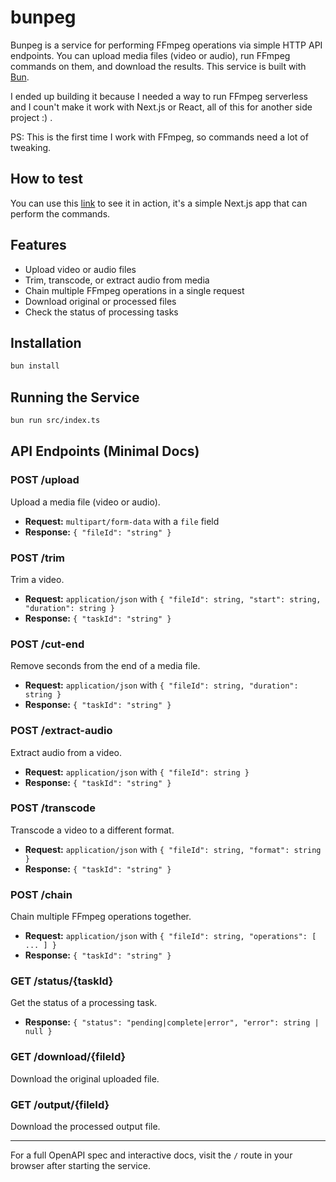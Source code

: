 # bunpeg

Bunpeg is a service for performing FFmpeg operations via simple HTTP API endpoints. You can upload media files (video or audio), run FFmpeg commands on them, and download the results. This service is built with [Bun](https://bun.sh).

I ended up building it because I needed a way to run FFmpeg serverless and I coun't make it work with Next.js or React, all of this for another side project :) .

PS: This is the first time I work with FFmpeg, so commands need a lot of tweaking.

## How to test
You can use this [link](bunpeg.io) to see it in action, it's a simple Next.js app that can perform the commands.

## Features
- Upload video or audio files
- Trim, transcode, or extract audio from media
- Chain multiple FFmpeg operations in a single request
- Download original or processed files
- Check the status of processing tasks

## Installation

```bash
bun install
```

## Running the Service

```bash
bun run src/index.ts
```

## API Endpoints (Minimal Docs)

### POST /upload
Upload a media file (video or audio).
- **Request:** `multipart/form-data` with a `file` field
- **Response:** `{ "fileId": "string" }`

### POST /trim
Trim a video.
- **Request:** `application/json` with `{ "fileId": string, "start": string, "duration": string }`
- **Response:** `{ "taskId": "string" }`

### POST /cut-end
Remove seconds from the end of a media file.
- **Request:** `application/json` with `{ "fileId": string, "duration": string }`
- **Response:** `{ "taskId": "string" }`

### POST /extract-audio
Extract audio from a video.
- **Request:** `application/json` with `{ "fileId": string }`
- **Response:** `{ "taskId": "string" }`

### POST /transcode
Transcode a video to a different format.
- **Request:** `application/json` with `{ "fileId": string, "format": string }`
- **Response:** `{ "taskId": "string" }`

### POST /chain
Chain multiple FFmpeg operations together.
- **Request:** `application/json` with `{ "fileId": string, "operations": [ ... ] }`
- **Response:** `{ "taskId": "string" }`

### GET /status/{taskId}
Get the status of a processing task.
- **Response:** `{ "status": "pending|complete|error", "error": string | null }`

### GET /download/{fileId}
Download the original uploaded file.

### GET /output/{fileId}
Download the processed output file.

---

For a full OpenAPI spec and interactive docs, visit the `/` route in your browser after starting the service.
